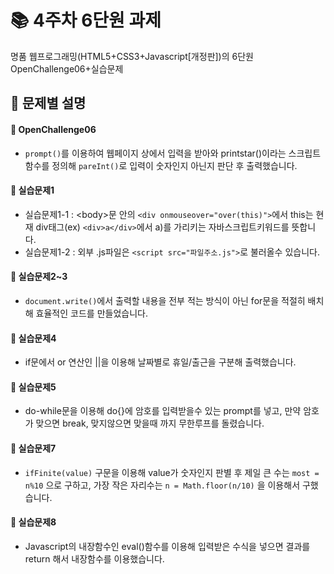 # :books: 4주차 6단원 과제
명품 웹프로그래밍(HTML5+CSS3+Javascript[개정판])의 6단원 OpenChallenge06+실습문제

## :open_file_folder: 문제별 설명


#### :pushpin: OpenChallenge06
* ```prompt()```를 이용하여 웹페이지 상에서 입력을 받아와 printstar()이라는 스크립트 함수를 정의해 ```pareInt()```로 입력이 숫자인지 아닌지 판단 후 출력했습니다.

#### :pushpin: 실습문제1
* 실습문제1-1 : &lt;body&gt;문 안의 ```<div onmouseover="over(this)">```에서 this는 현재 div태그(ex) ```<div>a</div>```에서 a)를 가리키는 자바스크립트키워드를 뜻합니다.
* 실습문제1-2 : 외부 .js파일은 ```<script src="파일주소.js">```로 불러올수 있습니다.

#### :pushpin: 실습문제2~3
* ```document.write()```에서 출력할 내용을 전부 적는 방식이 아닌 for문을 적절히 배치해 효율적인 코드를 만들었습니다.

#### :pushpin: 실습문제4
* if문에서 or 연산인 ||을 이용해 날짜별로 휴일/출근을 구분해 출력했습니다.

#### :pushpin: 실습문제5
* do-while문을 이용해 do{}에 암호를 입력받을수 있는 prompt를 넣고, 만약 암호가 맞으면 break, 맞지않으면 맞을때 까지 무한루프를 돌렸습니다.

#### :pushpin: 실습문제7
* ```ifFinite(value)``` 구문을 이용해 value가 숫자인지 판별 후 제일 큰 수는 ```most = n%10``` 으로 구하고, 가장 작은 자리수는 ```n = Math.floor(n/10)``` 을 이용해서 구했습니다.

#### :pushpin: 실습문제8
* Javascript의 내장함수인 eval()함수를 이용해 입력받은 수식을 넣으면 결과를 return 해서 내장함수를 이용했습니다.
